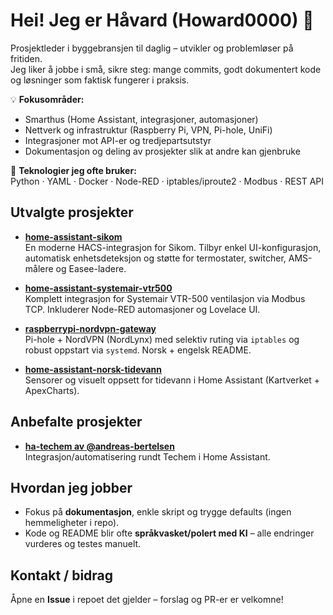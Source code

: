 # Hei! Jeg er Håvard (Howard0000) 👋  

Prosjektleder i byggebransjen til daglig – utvikler og problemløser på fritiden.  
Jeg liker å jobbe i små, sikre steg: mange commits, godt dokumentert kode og løsninger som faktisk fungerer i praksis.  

💡 **Fokusområder:**  
- Smarthus (Home Assistant, integrasjoner, automasjoner)  
- Nettverk og infrastruktur (Raspberry Pi, VPN, Pi-hole, UniFi)  
- Integrasjoner mot API-er og tredjepartsutstyr  
- Dokumentasjon og deling av prosjekter slik at andre kan gjenbruke  

🔧 **Teknologier jeg ofte bruker:**  
Python · YAML · Docker · Node-RED · iptables/iproute2 · Modbus · REST API  


## Utvalgte prosjekter

-   **[home-assistant-sikom](https://github.com/Howard0000/home-assistant-sikom)**  
    En moderne HACS-integrasjon for Sikom. Tilbyr enkel UI-konfigurasjon, automatisk enhetsdeteksjon og støtte for termostater, switcher, AMS-målere og Easee-ladere.

-   **[home-assistant-systemair-vtr500](https://github.com/Howard0000/home-assistant-systemair-vtr500)**  
    Komplett integrasjon for Systemair VTR-500 ventilasjon via Modbus TCP. Inkluderer Node-RED automasjoner og Lovelace UI.

-   **[raspberrypi-nordvpn-gateway](https://github.com/Howard0000/raspberrypi-nordvpn-gateway)**  
    Pi-hole + NordVPN (NordLynx) med selektiv ruting via `iptables` og robust oppstart via `systemd`. Norsk + engelsk README.

-   **[home-assistant-norsk-tidevann](https://github.com/Howard0000/home-assistant-norsk-tidevann)**  
    Sensorer og visuelt oppsett for tidevann i Home Assistant (Kartverket + ApexCharts).

## Anbefalte prosjekter

-   **[ha-techem av @andreas-bertelsen](https://github.com/andreas-bertelsen/ha-techem)**  
    Integrasjon/automatisering rundt Techem i Home Assistant.

## Hvordan jeg jobber

-   Fokus på **dokumentasjon**, enkle skript og trygge defaults (ingen hemmeligheter i repo).
-   Kode og README blir ofte **språkvasket/polert med KI** – alle endringer vurderes og testes manuelt.

## Kontakt / bidrag

Åpne en **Issue** i repoet det gjelder – forslag og PR-er er velkomne!




